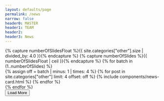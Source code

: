 ```yaml
---
layout: defaults/page
permalink: /news
narrow: false
header0: MASTER
header1: TEAM
header2:
header3: News
---
```

<div class="news-cards-container">
    {% capture numberOfSlidesFloat %}{{ site.categories["other"].size | divided_by: 4.0 }}{% endcapture %}
    {% capture numberOfSlides %}{{ numberOfSlidesFloat | ceil }}{% endcapture %}
    {% for batch in (1..numberOfSlides) %}
        <div id='batch-{{batch}}' class='card-batch-container {% if batch == 1 or batch == 2%}row{% else %}hidden{% endif %}'>
            {% assign off = batch | minus: 1 | times: 4 %}
            {% for post in site.categories["other"] limit: 4 offset: off %}
                {% include components/news-card.html %}
            {% endfor %}
        </div>
    {% endfor %}
</div>
<div class="text-center mt-3 mr-5">
    <button id="btn-loadmore" type="button" class="btn btn-primary" onClick="loadMore()">Load More</button>
</div>

<script>
    var batchNum = 2;
    const totalBatches = {{ numberOfSlides }};

    window.onload = function() {
        if (batchNum == totalBatches) {
            let btn = document.getElementById('btn-loadmore');
            btn.classList.add('hidden');
        }
    }

    function loadMore() {
        batchNum++;
        let elem = document.getElementById(`batch-${batchNum}`);
        elem.classList.add('row');
        elem.classList.remove('hidden');
        if (batchNum == totalBatches) {
            let btn = document.getElementById('btn-loadmore');
            btn.classList.add('hidden');
        }
    }
</script>
